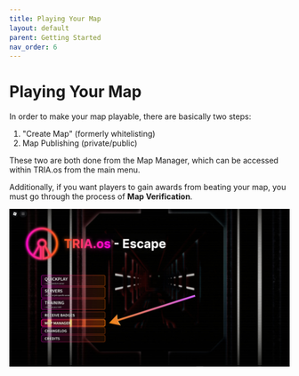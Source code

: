 ```yaml
---
title: Playing Your Map
layout: default
parent: Getting Started
nav_order: 6
---
```

# Playing Your Map
In order to make your map playable, there are basically two steps:
1. "Create Map" (formerly whitelisting)
2. Map Publishing (private/public)

These two are both done from the Map Manager, which can be accessed within TRIA.os from the main menu.

Additionally, if you want players to gain awards from beating your map, you must go through the process of **Map Verification**.

![](../../../assets/images/tria_mainmenu.jpg)

